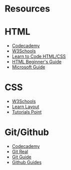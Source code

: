 # Resources

# HTML
- <a href="https://www.codecademy.com/learn/make-a-website">Codecademy</a>
- <a href="http://www.w3schools.com/">W3Schools</a>
- <a href="http://learn.shayhowe.com/html-css/">Learn to Code HTML/CSS</a>
- <a href="https://websitesetup.org/html-beginners-guide/">HTML Beginner's Guide</a>
- <a href="https://mva.microsoft.com/en-US/training-courses/html5-css3-fundamentals-development-for-absolute-beginners-14207?l=Y4COscFfB_7500115888">Microsoft Guide</a>


# CSS

- <a href="http://www.w3schools.com/css/css_intro.asp">W3Schools</a>
- <a href="http://learnlayout.com/">Learn Layout</a>
- <a href="https://www.tutorialspoint.com/css/">Tutorials Point</a>

# Git/Github

- <a href="https://www.codecademy.com/learn/learn-git">Codecademy</a>
- <a href="https://www.codeschool.com/courses/git-real">Git Real</a>
- <a href="http://rogerdudler.github.io/git-guide/">Git Guide</a>
- <a href="https://guides.github.com/">Github Guides</a>
